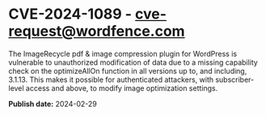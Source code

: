# CVE-2024-1089 - cve-request@wordfence.com

The ImageRecycle pdf & image compression plugin for WordPress is vulnerable to unauthorized modification of data due to a missing capability check on the optimizeAllOn function in all versions up to, and including, 3.1.13. This makes it possible for authenticated attackers, with subscriber-level access and above, to modify image optimization settings.

**Publish date:** 2024-02-29
